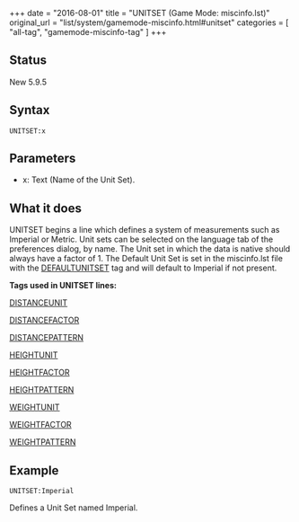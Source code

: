 +++
date = "2016-08-01"
title = "UNITSET (Game Mode: miscinfo.lst)"
original_url = "list/system/gamemode-miscinfo.html#unitset"
categories = [ "all-tag", "gamemode-miscinfo-tag" ]
+++

## Status

New 5.9.5

## Syntax

`UNITSET:x`

## Parameters

-   x: Text (Name of the Unit Set).



What it does
------------

UNITSET begins a line which defines a system of measurements such as
Imperial or Metric. Unit sets can be selected on the language tab of the
preferences dialog, by name. The Unit set in which the data is native
should always have a factor of 1. The Default Unit Set is set in the
miscinfo.lst file with the
[DEFAULTUNITSET](/list/system/gamemode-miscinfo/defaultunitset.html) tag
and will default to Imperial if not present.

**Tags used in UNITSET lines:**

[DISTANCEUNIT](/list/system/gamemode-miscinfo/distanceunit.html)

[DISTANCEFACTOR](/list/system/gamemode-miscinfo/distancefactor.html)

[DISTANCEPATTERN](/list/system/gamemode-miscinfo/distancepattern.html)

[HEIGHTUNIT](/list/system/gamemode-miscinfo/heightunit.html)

[HEIGHTFACTOR](/list/system/gamemode-miscinfo/heightfactor.html)

[HEIGHTPATTERN](/list/system/gamemode-miscinfo/heightpattern.html)

[WEIGHTUNIT](/list/system/gamemode-miscinfo/weightunit.html)

[WEIGHTFACTOR](/list/system/gamemode-miscinfo/weightfactor.html)

[WEIGHTPATTERN](/list/system/gamemode-miscinfo/weightpattern.html)

Example
-------

`UNITSET:Imperial`

Defines a Unit Set named Imperial.

